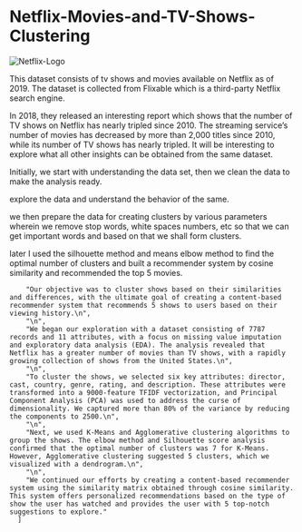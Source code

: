 # Netflix-Movies-and-TV-Shows-Clustering

![Netflix-Logo](https://github.com/azizdafi/Netflix-Movies-and-TV-Shows-Clustering/assets/17454061/a5190484-b268-4976-9c87-43d4c275a842)

This dataset consists of tv shows and movies available on Netflix as of 2019. The dataset is collected from Flixable which is a third-party Netflix search engine.

In 2018, they released an interesting report which shows that the number of TV shows on Netflix has nearly tripled since 2010. The streaming service’s number of movies has decreased by more than 2,000 titles since 2010, while its number of TV shows has nearly tripled. It will be interesting to explore what all other insights can be obtained from the same dataset.

Initially, we start with understanding the data set, then we clean the data to make the analysis ready.

explore the data and understand the behavior of the same.

we then prepare the data for creating clusters by various parameters wherein we remove stop words, white spaces numbers, etc so that we can get important words and based on that we shall form clusters.

later I used the silhouette method and means elbow method to find the optimal number of clusters and built a recommender system by cosine similarity and recommended the top 5 movies.

        "Our objective was to cluster shows based on their similarities and differences, with the ultimate goal of creating a content-based recommender system that recommends 5 shows to users based on their viewing history.\n",
        "\n",
        "We began our exploration with a dataset consisting of 7787 records and 11 attributes, with a focus on missing value imputation and exploratory data analysis (EDA). The analysis revealed that Netflix has a greater number of movies than TV shows, with a rapidly growing collection of shows from the United States.\n",
        "\n",
        "To cluster the shows, we selected six key attributes: director, cast, country, genre, rating, and description. These attributes were transformed into a 9000-feature TFIDF vectorization, and Principal Component Analysis (PCA) was used to address the curse of dimensionality. We captured more than 80% of the variance by reducing the components to 2500.\n",
        "\n",
        "Next, we used K-Means and Agglomerative clustering algorithms to group the shows. The elbow method and Silhouette score analysis confirmed that the optimal number of clusters was 7 for K-Means. However, Agglomerative clustering suggested 5 clusters, which we visualized with a dendrogram.\n",
        "\n",
        "We continued our efforts by creating a content-based recommender system using the similarity matrix obtained through cosine similarity. This system offers personalized recommendations based on the type of show the user has watched and provides the user with 5 top-notch suggestions to explore."
      ]
